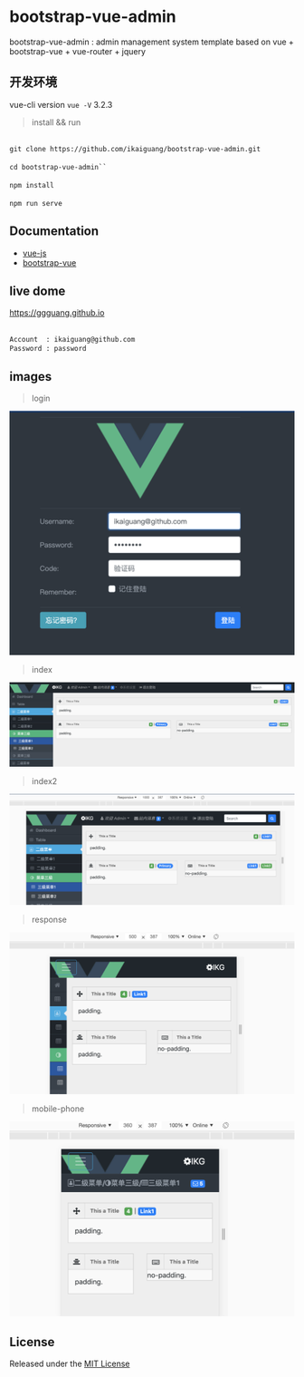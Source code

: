 # bootstrap-vue-admin

bootstrap-vue-admin : admin management system template based on vue + bootstrap-vue + vue-router + jquery

## 开发环境

vue-cli version `vue -V` 3.2.3

> install && run

```base

git clone https://github.com/ikaiguang/bootstrap-vue-admin.git

cd bootstrap-vue-admin``

npm install

npm run serve

```

## Documentation

- [vue-js](https://cn.vuejs.org/)
- [bootstrap-vue](https://bootstrap-vue.js.org/)

## live dome

https://ggguang.github.io

```text

Account  : ikaiguang@github.com
Password : password

```

## images

> login

![login.png](/public/readme/login.png)

> index

![index.png](/public/readme/index.png)

> index2

![index2.png](/public/readme/index2.png)

> response

![response.png](/public/readme/response.png)

> mobile-phone

![mobile-phone.png](/public/readme/mobile-phone.png)

## License

Released under the [MIT License](License)
